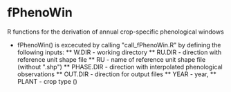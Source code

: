 # fPhenoWin
R functions for the derivation of annual crop-specific phenological windows
* fPhenoWin() is excecuted by calling "call_fPhenoWin.R" by defining the following inputs:
** W.DIR - working directory
** RU.DIR - direction with reference unit shape file
** RU - name of reference unit shape file (without ".shp")
** PHASE.DIR - direction with interpolated phenological observations
** OUT.DIR - direction for output files 
** YEAR - year,
** PLANT - crop type ()

